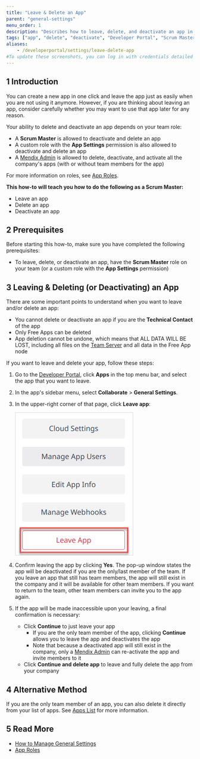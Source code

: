 ```yaml
---
title: "Leave & Delete an App"
parent: "general-settings"
menu_order: 1
description: "Describes how to leave, delete, and deactivate an app in the Developer Portal."
tags: ["app", "delete", "deactivate", "Developer Portal", "Scrum Master"]
aliases:
    - /developerportal/settings/leave-delete-app
#To update these screenshots, you can log in with credentials detailed in How to Update Screenshots Using Team Apps.
---
```


## 1 Introduction

You can create a new app in one click and leave the app just as easily when you are not using it anymore. However, if you are thinking about leaving an app, consider carefully whether you may want to use that app later for any reason.

Your ability to delete and deactivate an app depends on your team role:

* A **Scrum Master** is allowed to deactivate and delete an app
* A custom role with the **App Settings** permission is also allowed to deactivate and delete an app
* A [Mendix Admin](/developerportal/control-center/#apps) is allowed to delete, deactivate, and activate all the company's apps (with or without team members for the app)

For more information on roles, see [App Roles](/developerportal/collaborate/app-roles).

**This how-to will teach you how to do the following as a Scrum Master:**

* Leave an app
* Delete an app
* Deactivate an app

## 2 Prerequisites

Before starting this how-to, make sure you have completed the following prerequisites:

* To leave, delete, or deactivate an app, have the **Scrum Master** role on your team (or a custom role with the **App Settings** permission)

## 3 Leaving & Deleting (or Deactivating) an App

There are some important points to understand when you want to leave and/or delete an app:

* You cannot delete or deactivate an app if you are the **Technical Contact** of the app
* Only Free Apps can be deleted
* App deletion cannot be undone, which means that ALL DATA WILL BE LOST, including all files on the [Team Server](/developerportal/collaborate/team-server) and all data in the Free App node

If you want to leave and delete your app, follow these steps:

1. Go to the [Developer Portal](http://sprintr.home.mendix.com), click **Apps** in the top menu bar, and select the app that you want to leave.
2. In the app's sidebar menu, select **Collaborate** > **General Settings**.
3.  In the upper-right corner of that page, click **Leave app**:

	![](attachments/general-settings/leave-app.png) 

4.  Confirm leaving the app by clicking **Yes**. The pop-up window states the app will be deactivated if you are the only/last member of the team. If you leave an app that still has team members, the app will still exist in the company and it will be available for other team members. If you want to return to the team, other team members can invite you to the app again.
5.  If the app will be made inaccessible upon your leaving, a final confirmation is necessary:

	* Click **Continue** to just leave your app 
		* If you are the only team member of the app, clicking **Continue** allows you to leave the app and deactivates the app
		* Note that because a deactivated app will still exist in the company, only a [Mendix Admin](/developerportal/control-center/) can re-activate the app and invite members to it
	* Click **Continue and delete app** to leave and fully delete the app from your company

## 4 Alternative Method

If you are the only team member of an app, you can also delete it directly from your list of apps. See [Apps List](/developerportal/apps-list/) for more information.

## 5 Read More

* [How to Manage General Settings](general-settings)
* [App Roles](/developerportal/collaborate/app-roles)
